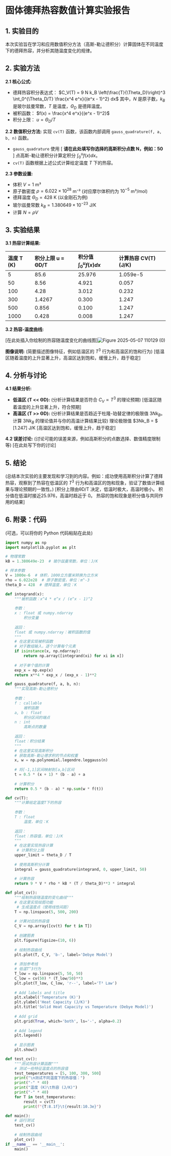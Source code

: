 # 固体德拜热容数值计算实验报告

## 1. 实验目的

本次实验旨在学习和应用数值积分方法（高斯-勒让德积分）计算固体在不同温度下的德拜热容，并分析其随温度变化的规律。

## 2. 实验方法

**2.1 核心公式:**
*   德拜热容积分表达式：
    $C_V(T) = 9 N k_B \left(\frac{T}{\Theta_D}\right)^3 \int_0^{\Theta_D/T} \frac{x^4 e^x}{(e^x - 1)^2} dx$
    其中，$N$ 是原子数，$k_B$ 是玻尔兹曼常数，$T$ 是温度，$\Theta_D$ 是德拜温度。
*   被积函数： $f(x) = \frac{x^4 e^x}{(e^x - 1)^2}$
*   积分上限： $u = \Theta_D / T$

**2.2 数值积分方法:**
实现 `cv(T)` 函数，该函数内部调用 `gauss_quadrature(f, a, b, n)` 函数。
*   `gauss_quadrature` 使用 [ **请在此处填写你选择的高斯积分点数 N，例如：50** ] 点高斯-勒让德积分计算定积分 $\int_0^u f(x) dx$。
*   `cv(T)` 函数根据上述公式计算给定温度 $T$ 下的热容。

**2.3 参数设置:**
*   体积 $V = 1$ m³
*   原子数密度 $\rho = 6.022 \times 10^{28}$ m⁻³ (对应摩尔体积约为 $10^{-5}$ m³/mol)
*   德拜温度 $\Theta_D = 428$ K (以金刚石为例)
*   玻尔兹曼常数 $k_B = 1.380649 \times 10^{-23}$ J/K
*   计算 $N = \rho V$

## 3. 实验结果

**3.1 热容计算结果:**

| 温度 T (K) | 积分上限 u = ΘD/T | 积分值 $\int_0^u f(x) dx$ | 计算热容 CV(T) (J/K) |
| :--------- | :---------------- | :------------------------ | :------------------- |
| 5          | 85.6   | 25.976            | 1.059e-5       |
| 50         | 8.56    | 4.921            | 0.057       |
| 100        | 4.28    | 3.012            | 0.232      |
| 300        | 1.4267    | 0.300            | 1.247       |
| 500        | 0.856    | 0.100            | 1.247       |
| 1000       | 0.428    | 0.008            | 1.247       |

**3.2 热容-温度曲线:**

[在此处插入你绘制的热容随温度变化的曲线图]![Figure 2025-05-07 110129 (0)](https://github.com/user-attachments/assets/81ae6d94-cee5-4e3e-88d9-f3442fb52788)


**图像说明:** (简要描述图像特征，例如低温区的 $T^3$ 行为和高温区的饱和行为)
[低温区随着温度的上升显著上升，高温区达到饱和，缓慢上升，趋于稳定]

## 4. 分析与讨论

**4.1 结果分析:**
*   **低温区 (T << ΘD):** (分析计算结果是否符合 $C_V \propto T^3$ 的理论预期)
    [低温区随着温度的上升显著上升，符合预期]
*   **高温区 (T >> ΘD):** (分析计算结果是否趋近于杜隆-珀替定律的极限值 $3Nk_B$。计算 $3Nk_B$ 的理论值并与你的高温计算结果比较)
    理论极限值 $3Nk_B = $ [1.247] J/K
    [高温区达到饱和，缓慢上升，趋于稳定]

**4.2 误差讨论:**
(讨论可能的误差来源，例如高斯积分的点数选择、数值精度限制等)
[在此处写下你的讨论]

## 5. 结论

(总结本次实验的主要发现和学习到的内容。例如：成功使用高斯积分计算了德拜热容，观察到了热容在低温区的 $T^3$ 行为和高温区的饱和现象，验证了数值计算结果与理论预期的一致性。)
[积分上限由θD/T 决定，低温时极大，高温时极小。
积分值在低温时接近25.976，高温时趋近于 0。
热容的饱和现象是积分值与共同作用的结果]

## 6. 附录：代码

(可选，可以将你的 Python 代码粘贴在此处)

```python
import numpy as np
import matplotlib.pyplot as plt

# 物理常数
kB = 1.380649e-23  # 玻尔兹曼常数，单位：J/K

# 样本参数
V = 1000e-6  # 体积，1000立方厘米转换为立方米
rho = 6.022e28  # 原子数密度，单位：m^-3
theta_D = 428  # 德拜温度，单位：K

def integrand(x):
    """被积函数：x^4 * e^x / (e^x - 1)^2
    
    参数：
    x : float 或 numpy.ndarray
        积分变量
    
    返回：
    float 或 numpy.ndarray：被积函数的值
    """
    # 在这里实现被积函数
    # 对于数组输入，逐个计算每个元素
    if isinstance(x, np.ndarray):
        return np.array([integrand(xi) for xi in x])
    
    # 对于单个值的计算
    exp_x = np.exp(x)
    return x**4 * exp_x / (exp_x - 1)**2

def gauss_quadrature(f, a, b, n):
    """实现高斯-勒让德积分
    
    参数：
    f : callable
        被积函数
    a, b : float
        积分区间的端点
    n : int
        高斯点的数量
    
    返回：
    float：积分结果
    """
    # 在这里实现高斯积分
    # 获取高斯-勒让德求积的节点和权重
    x, w = np.polynomial.legendre.leggauss(n)
    
    # 将[-1,1]区间映射到[a,b]区间
    t = 0.5 * (x + 1) * (b - a) + a
    
    # 计算积分
    return 0.5 * (b - a) * np.sum(w * f(t))

def cv(T):
    """计算给定温度T下的热容
    
    参数：
    T : float
        温度，单位：K
    
    返回：
    float：热容值，单位：J/K
    """
    # 在这里实现热容计算
     # 计算积分上限
    upper_limit = theta_D / T
    
    # 使用高斯积分计算
    integral = gauss_quadrature(integrand, 0, upper_limit, 50)
    
    # 计算热容
    return 9 * V * rho * kB * (T / theta_D)**3 * integral

def plot_cv():
    """绘制热容随温度的变化曲线"""
    # 在这里实现绘图功能
     # 生成温度点（使用线性间距）
    T = np.linspace(5, 500, 200)
    
    # 计算对应的热容值
    C_V = np.array([cv(t) for t in T])
    
    # 创建图表
    plt.figure(figsize=(10, 6))
    
    # 绘制热容曲线
    plt.plot(T, C_V, 'b-', label='Debye Model')
    
    # 添加参考线
    # 低温T^3行为
    T_low = np.linspace(5, 50, 50)
    C_low = cv(50) * (T_low/50)**3
    plt.plot(T_low, C_low, 'r--', label='T³ Law')
    
    # Add labels and title
    plt.xlabel('Temperature (K)')
    plt.ylabel('Heat Capacity (J/K)')
    plt.title('Solid Heat Capacity vs Temperature (Debye Model)')
    
    # Add grid
    plt.grid(True, which='both', ls='-', alpha=0.2)
    
    # Add legend
    plt.legend()
    
    # 显示图表
    plt.show()

def test_cv():
    """测试热容计算函数"""
    # 测试一些特征温度点的热容值
    test_temperatures = [5, 100, 300, 500]
    print("\n测试不同温度下的热容值：")
    print("-" * 40)
    print("温度 (K)\t热容 (J/K)")
    print("-" * 40)
    for T in test_temperatures:
        result = cv(T)
        print(f"{T:8.1f}\t{result:10.3e}")

def main():
    # 运行测试
    test_cv()
    
    # 绘制热容曲线
    plot_cv()
if __name__ == '__main__':
    main()
```

